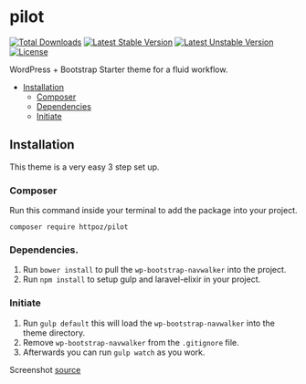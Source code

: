 # pilot
[![Total Downloads](https://poser.pugx.org/httpoz/pilot/d/total.svg)](https://packagist.org/packages/httpoz/pilot)
[![Latest Stable Version](https://poser.pugx.org/httpoz/pilot/v/stable.svg)](https://packagist.org/packages/httpoz/pilot)
[![Latest Unstable Version](https://poser.pugx.org/httpoz/pilot/v/unstable.svg)](https://packagist.org/packages/httpoz/pilot)
[![License](https://poser.pugx.org/httpoz/pilot/license.svg)](https://packagist.org/packages/httpoz/pilot)

WordPress + Bootstrap Starter theme for a fluid workflow.

- [Installation](#installation)
    - [Composer](#composer)
    - [Dependencies](#dependencies)
    - [Initiate](#initiate)

## Installation
This theme is a very easy 3 step set up.

### Composer
Run this command inside your terminal to add the package into your project.

    composer require httpoz/pilot

### Dependencies.
1. Run `bower install` to pull the `wp-bootstrap-navwalker` into the project.
2. Run `npm install` to setup gulp and laravel-elixir in your project.

### Initiate
1. Run `gulp default` this will load the `wp-bootstrap-navwalker` into the theme directory.
2. Remove `wp-bootstrap-navwalker` from the `.gitignore` file.
3. Afterwards you can run `gulp watch` as you work.



Screenshot [source](http://www.infobarrel.com/media/image/85576.jpg)

